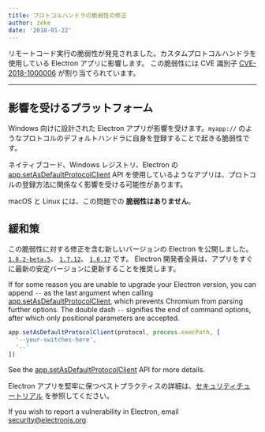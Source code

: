 ```yaml
---
title: プロトコルハンドラの脆弱性の修正
author: zeke
date: '2018-01-22'
---
```


リモートコード実行の脆弱性が発見されました。カスタムプロトコルハンドラを使用している Electron アプリに影響します。 この脆弱性には CVE 識別子 [CVE-2018-1000006](https://cve.mitre.org/cgi-bin/cvename.cgi?name=CVE-2018-1000006) が割り当てられています。

---

## 影響を受けるプラットフォーム

Windows 向けに設計された Electron アプリが影響を受けます。`myapp://` のようなプロトコルのデフォルトハンドラに自身を登録することで起きる脆弱性です。

ネイティブコード、Windows レジストリ、Electron の [app.setAsDefaultProtocolClient](https://electronjs.org/docs/api/app#appsetasdefaultprotocolclientprotocol-path-args-macos-windows) API を使用しているようなアプリは、プロトコルの登録方法に関係なく影響を受ける可能性があります。

macOS と Linux には、この問題での **脆弱性はありません**。

## 緩和策

この脆弱性に対する修正を含む新しいバージョンの Electron を公開しました。 [`1.8.2-beta.5`](https://github.com/electron/electron/releases/tag/v1.8.2-beta.5)、 [`1.7.12`](https://github.com/electron/electron/releases/tag/v1.7.12)、 [`1.6.17`](https://github.com/electron/electron/releases/tag/v2.6.17) です。 Electron 開発者全員は、アプリをすぐに最新の安定バージョンに更新することを推奨します。

If for some reason you are unable to upgrade your Electron version, you can append `--` as the last argument when calling [app.setAsDefaultProtocolClient](https://electronjs.org/docs/api/app#appsetasdefaultprotocolclientprotocol-path-args-macos-windows), which prevents Chromium from parsing further options. The double dash `--` signifies the end of command options, after which only positional parameters are accepted.

```js
app.setAsDefaultProtocolClient(protocol, process.execPath, [
  '--your-switches-here',
  '--'
])
```

See the [app.setAsDefaultProtocolClient](https://electronjs.org/docs/api/app#appsetasdefaultprotocolclientprotocol-path-args-macos-windows) API for more details.

Electron アプリを堅牢に保つベストプラクティスの詳細は、[セキュリティチュートリアル](https://electronjs.org/docs/tutorial/security) を参照してください。

If you wish to report a vulnerability in Electron, email security@electronjs.org.
